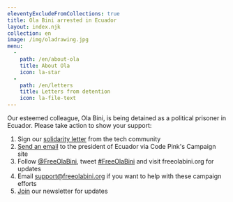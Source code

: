 ```yaml
---
eleventyExcludeFromCollections: true
title: Ola Bini arrested in Ecuador
layout: index.njk
collection: en
image: /img/oladrawing.jpg
menu:
  -
    path: /en/about-ola
    title: About Ola
    icon: la-star
  -
    path: /en/letters 
    title: Letters from detention
    icon: la-file-text
---
```

Our esteemed colleague, Ola Bini, is being detained as a political prisoner in Ecuador. Please take action to show your support:

1. Sign our [solidarity letter] from the tech community
2. [Send an email] to the president of Ecuador via Code Pink's Campaign site
2. Follow [@FreeOlaBini], tweet [#FreeOlaBini] and visit freeolabini.org for updates
3. Email [support@freeolabini.org] if you want to help with these campaign efforts
4. [Join] our newsletter for updates

[solidarity letter]: /en/statement/
[Send an email]: https://www.codepink.org/free-ola-bini
[@FreeOlaBini]: http://twitter.com/FreeOlaBini
[#FreeOlaBini]: https://twitter.com/intent/tweet?url=https://freeolabini.org&text=Digital+rights+defender+Ola+Bini+has+been+imprisoned+in+Ecuador.+Please+follow+@FreeOlaBini+%23FreeOlaBini&hashtags=FreeOlaBini
[support@freeolabini.org]: mailto:support@freeolabini.org
[Join]: /en/subscribe/

